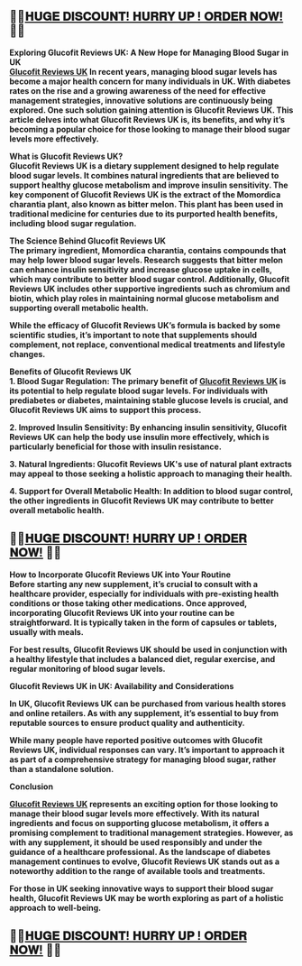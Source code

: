 <h2><strong>🌸🌸<a href="https://www.facebook.com/Get.GlucoFitReviewsUK/"><span style="text-decoration: underline;">𝐇𝐔𝐆𝐄 𝐃𝐈𝐒𝐂𝐎𝐔𝐍𝐓! 𝐇𝐔𝐑𝐑𝐘 𝐔𝐏 ! 𝐎𝐑𝐃𝐄𝐑 𝐍𝐎𝐖!</span></a> 🌸🌸</strong></h2>
<p><strong>Exploring Glucofit Reviews UK: A New Hope for Managing Blood Sugar in UK</strong><br /><strong><a href="https://www.facebook.com/Get.GlucoFitReviewsUK/">Glucofit Reviews UK</a>&nbsp;In recent years, managing blood sugar levels has become a major health concern for many individuals in UK. With diabetes rates on the rise and a growing awareness of the need for effective management strategies, innovative solutions are continuously being explored. One such solution gaining attention is Glucofit Reviews UK. This article delves into what Glucofit Reviews UK is, its benefits, and why it&rsquo;s becoming a popular choice for those looking to manage their blood sugar levels more effectively.</strong></p>
<p><strong>What is Glucofit Reviews UK?</strong><br /><strong>Glucofit Reviews UK is a dietary supplement designed to help regulate blood sugar levels. It combines natural ingredients that are believed to support healthy glucose metabolism and improve insulin sensitivity. The key component of Glucofit Reviews UK is the extract of the Momordica charantia plant, also known as bitter melon. This plant has been used in traditional medicine for centuries due to its purported health benefits, including blood sugar regulation.</strong></p>
<p><strong>The Science Behind Glucofit Reviews UK</strong><br /><strong>The primary ingredient, Momordica charantia, contains compounds that may help lower blood sugar levels. Research suggests that bitter melon can enhance insulin sensitivity and increase glucose uptake in cells, which may contribute to better blood sugar control. Additionally, Glucofit Reviews UK includes other supportive ingredients such as chromium and biotin, which play roles in maintaining normal glucose metabolism and supporting overall metabolic health.</strong></p>
<p><strong>While the efficacy of Glucofit Reviews UK&rsquo;s formula is backed by some scientific studies, it&rsquo;s important to note that supplements should complement, not replace, conventional medical treatments and lifestyle changes.</strong></p>
<p><strong>Benefits of Glucofit Reviews UK</strong><br /><strong>1. Blood Sugar Regulation: The primary benefit of <strong><a href="https://www.facebook.com/Get.GlucoFitReviewsUK/">Glucofit Reviews UK</a></strong> is its potential to help regulate blood sugar levels. For individuals with prediabetes or diabetes, maintaining stable glucose levels is crucial, and Glucofit Reviews UK aims to support this process.</strong></p>
<p><strong>2. Improved Insulin Sensitivity: By enhancing insulin sensitivity, Glucofit Reviews UK can help the body use insulin more effectively, which is particularly beneficial for those with insulin resistance.</strong></p>
<p><strong>3. Natural Ingredients: Glucofit Reviews UK's use of natural plant extracts may appeal to those seeking a holistic approach to managing their health.</strong></p>
<p><strong>4. Support for Overall Metabolic Health: In addition to blood sugar control, the other ingredients in Glucofit Reviews UK may contribute to better overall metabolic health.</strong></p>
<h2><strong>🌸🌸<a href="https://www.facebook.com/Get.GlucoFitReviewsUK/"><span style="text-decoration: underline;">𝐇𝐔𝐆𝐄 𝐃𝐈𝐒𝐂𝐎𝐔𝐍𝐓! 𝐇𝐔𝐑𝐑𝐘 𝐔𝐏 ! 𝐎𝐑𝐃𝐄𝐑 𝐍𝐎𝐖!</span></a>&nbsp;🌸🌸</strong></h2>
<p><strong>How to Incorporate Glucofit Reviews UK into Your Routine</strong><br /><strong>Before starting any new supplement, it&rsquo;s crucial to consult with a healthcare provider, especially for individuals with pre-existing health conditions or those taking other medications. Once approved, incorporating Glucofit Reviews UK into your routine can be straightforward. It is typically taken in the form of capsules or tablets, usually with meals.</strong></p>
<p><strong>For best results, Glucofit Reviews UK should be used in conjunction with a healthy lifestyle that includes a balanced diet, regular exercise, and regular monitoring of blood sugar levels.</strong></p>
<p><strong>Glucofit Reviews UK in UK: Availability and Considerations</strong></p>
<p><strong>In UK, Glucofit Reviews UK can be purchased from various health stores and online retailers. As with any supplement, it&rsquo;s essential to buy from reputable sources to ensure product quality and authenticity.</strong></p>
<p><strong>While many people have reported positive outcomes with Glucofit Reviews UK, individual responses can vary. It&rsquo;s important to approach it as part of a comprehensive strategy for managing blood sugar, rather than a standalone solution.</strong></p>
<p><strong>Conclusion</strong></p>
<p><strong><a href="https://www.facebook.com/Get.GlucoFitReviewsUK/">Glucofit Reviews UK</a> represents an exciting option for those looking to manage their blood sugar levels more effectively. With its natural ingredients and focus on supporting glucose metabolism, it offers a promising complement to traditional management strategies. However, as with any supplement, it should be used responsibly and under the guidance of a healthcare professional. As the landscape of diabetes management continues to evolve, Glucofit Reviews UK stands out as a noteworthy addition to the range of available tools and treatments.</strong></p>
<p><strong>For those in UK seeking innovative ways to support their blood sugar health, Glucofit Reviews UK may be worth exploring as part of a holistic approach to well-being.</strong></p>
<h2><strong>🌸🌸<a href="https://www.facebook.com/Get.GlucoFitReviewsUK/"><span style="text-decoration: underline;">𝐇𝐔𝐆𝐄 𝐃𝐈𝐒𝐂𝐎𝐔𝐍𝐓! 𝐇𝐔𝐑𝐑𝐘 𝐔𝐏 ! 𝐎𝐑𝐃𝐄𝐑 𝐍𝐎𝐖!</span></a>&nbsp;🌸🌸</strong></h2>
